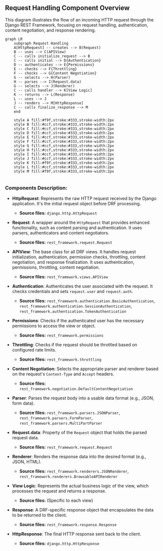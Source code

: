 ## Request Handling Component Overview

This diagram illustrates the flow of an incoming HTTP request through the Django REST Framework, focusing on request handling, authentication, content negotiation, and response rendering.

```mermaid
graph LR
    subgraph Request Handling
    A[HttpRequest] -- creates --> B(Request) 
    B -- uses --> C(APIView) 
    C -- calls initialize_request --> B
    C -- calls initial --> D{Authentication} 
    D -- authenticates --> E{Permissions} 
    E -- checks --> F{Throttling} 
    F -- checks --> G{Content Negotiation} 
    G -- selects --> H(Parser) 
    H -- parses --> I(Request.data) 
    G -- selects --> J(Renderer) 
    C -- calls handler --> K[View Logic] 
    K -- returns --> L(Response) 
    L -- uses --> J
    J -- renders --> M[HttpResponse]
    C -- calls finalize_response --> M
    end

    style A fill:#f9f,stroke:#333,stroke-width:2px
    style B fill:#ccf,stroke:#333,stroke-width:2px
    style C fill:#ccf,stroke:#333,stroke-width:2px
    style D fill:#ccf,stroke:#333,stroke-width:2px
    style E fill:#ccf,stroke:#333,stroke-width:2px
    style F fill:#ccf,stroke:#333,stroke-width:2px
    style G fill:#ccf,stroke:#333,stroke-width:2px
    style H fill:#ccf,stroke:#333,stroke-width:2px
    style I fill:#ccf,stroke:#333,stroke-width:2px
    style J fill:#ccf,stroke:#333,stroke-width:2px
    style K fill:#f9f,stroke:#333,stroke-width:2px
    style L fill:#ccf,stroke:#333,stroke-width:2px
    style M fill:#f9f,stroke:#333,stroke-width:2px


```

### Components Description:

*   **HttpRequest**: Represents the raw HTTP request received by the Django application. It's the initial request object before DRF processing.
    *   **Source files:** `django.http.HttpRequest`

*   **Request**: A wrapper around the `HttpRequest` that provides enhanced functionality, such as content parsing and authentication. It uses parsers, authenticators and content negotiators.
    *   **Source files:** `rest_framework.request.Request`

*   **APIView**: The base class for all DRF views. It handles request initialization, authentication, permission checks, throttling, content negotiation, and response finalization. It uses authentication, permissions, throttling, content negotiation.
    *   **Source files:** `rest_framework.views.APIView`

*   **Authentication**: Authenticates the user associated with the request. It checks credentials and sets `request.user` and `request.auth`.
    *   **Source files:** `rest_framework.authentication.BasicAuthentication`, `rest_framework.authentication.SessionAuthentication`, `rest_framework.authentication.TokenAuthentication`

*   **Permissions**: Checks if the authenticated user has the necessary permissions to access the view or object.
    *   **Source files:** `rest_framework.permissions`

*   **Throttling**: Checks if the request should be throttled based on configured rate limits.
    *   **Source files:** `rest_framework.throttling`

*   **Content Negotiation**: Selects the appropriate parser and renderer based on the request's `Content-Type` and `Accept` headers.
    *   **Source files:** `rest_framework.negotiation.DefaultContentNegotiation`

*   **Parser**: Parses the request body into a usable data format (e.g., JSON, form data).
    *   **Source files:** `rest_framework.parsers.JSONParser`, `rest_framework.parsers.FormParser`, `rest_framework.parsers.MultiPartParser`

*   **Request.data**: Property of the `Request` object that holds the parsed request data.
    *   **Source files:** `rest_framework.request.Request`

*   **Renderer**: Renders the response data into the desired format (e.g., JSON, HTML).
    *   **Source files:** `rest_framework.renderers.JSONRenderer`, `rest_framework.renderers.BrowsableAPIRenderer`

*   **View Logic**: Represents the actual business logic of the view, which processes the request and returns a response.
    *   **Source files:** (Specific to each view)

*   **Response**: A DRF-specific response object that encapsulates the data to be returned to the client.
    *   **Source files:** `rest_framework.response.Response`

*   **HttpResponse**: The final HTTP response sent back to the client.
    *   **Source files:** `django.http.HttpResponse`
